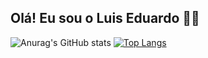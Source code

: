 ## Olá! Eu sou o Luis Eduardo 👨‍💻

![Anurag's GitHub stats](https://github-readme-stats.vercel.app/api?username=eduh3435&show_icons=true&theme=dark)
[![Top Langs](https://github-readme-stats.vercel.app/api/top-langs/?username=eduh3435&layout=donut)](https://github.com/anuraghazra/github-readme-stats)
